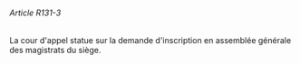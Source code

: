 ###### Article R131-3

La cour d'appel statue sur la demande d'inscription en assemblée générale des magistrats du siège.

